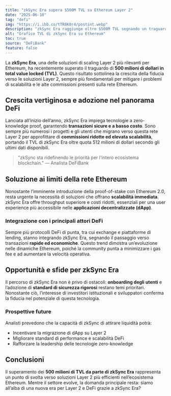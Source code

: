 ```yaml
---
title: "zkSync Era supera $500M TVL su Ethereum Layer 2"
date: "2025-06-10"
tag: "defi"
img: "https://i.ibb.co/tTR8K0r4/postint.webp"
description: "zkSync Era raggiunge oltre $500M TVL segnando un traguardo cruciale per la Layer 2"
alt: "Grafico TVL di zkSync Era su Ethereum"
toc: true
source: "DeFiBank"
feature: false
---
```


La **zkSync Era**, una delle soluzioni di scaling Layer 2 più rilevanti per Ethereum, ha recentemente superato il traguardo di **500 milioni di dollari in total value locked (TVL)**. Questo risultato sottolinea la crescita della fiducia verso le soluzioni Layer 2, sempre più fondamentali per mitigare i problemi di scalabilità e le alte commissioni presenti sulla rete Ethereum.

## Crescita vertiginosa e adozione nel panorama DeFi

Lanciata all’inizio dell’anno, zkSync Era impiega tecnologie a zero-knowledge proof, garantendo **transazioni sicure e a basso costo**. Sono sempre più numerosi i progetti e gli utenti che migrano verso questa rete Layer 2 per approfittare di **commissioni ridotte ed elevata scalabilità**, portando il TVL di zkSync Era oltre quota 512 milioni di dollari secondo gli ultimi dati disponibili.

> "zkSync sta ridefinendo le priorità per l'intero ecosistema blockchain." — Analista DeFiBank

## Soluzione ai limiti della rete Ethereum

Nonostante l’imminente introduzione della proof-of-stake con Ethereum 2.0, resta urgente la necessità di soluzioni che offrano **scalabilità immediata**. zkSync Era offre throughput superiore e costi ridotti, essenziali per una user experience più accessibile nelle **applicazioni decentralizzate (dApp)**.

### Integrazione con i principali attori DeFi

Sempre più protocolli DeFi di punta, tra cui exchange e piattaforme di lending, stanno integrando zkSync Era, segnando il passaggio verso transazioni **rapide ed economiche**. Questo trend dimostra un’evoluzione nelle dinamiche Ethereum, poiché la community punta a minimizzare i gas fee e ad aumentare la velocità operativa.

## Opportunità e sfide per zkSync Era

Il percorso di zkSync Era non è privo di ostacoli: **onboarding degli utenti** e l’adozione di **standard di sicurezza rigorosi** restano temi prioritari. Nonostante ciò, l’interesse di investitori istituzionali e sviluppatori conferma la fiducia nel potenziale di questa tecnologia.

### Prospettive future

Analisti prevedono che la capacità di zkSync di attirare liquidità potrà:

- Incentivare la migrazione di dApp su Layer 2
- Migliorare standard di performance e scalabilità DeFi
- Rafforzare la leadership delle tecnologie zero-knowledge

## Conclusioni

Il superamento dei **500 milioni di TVL da parte di zkSync Era** rappresenta un punto di svolta verso soluzioni Layer 2 più efficienti nell’ecosistema Ethereum. Mentre il settore evolve, la domanda principale resta: siamo all’alba di una nuova era per Layer 2 e DeFi grazie a zkSync Era?